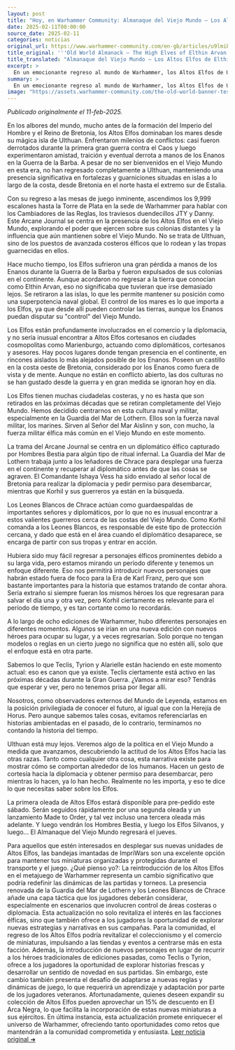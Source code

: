 ```yaml
---
layout: post
title: "Hoy, en Warhammer Community: Almanaque del Viejo Mundo – Los Altos Elfos de Elthin Arvan - Comunidad Warhammer"
date: 2025-02-11T00:00:00
source_date: 2025-02-11
categories: noticias
original_url: https://www.warhammer-community.com/en-gb/articles/u9lmibri/old-world-almanack-the-high-elves-of-elthin-arvan/
title_original: '''Old World Almanack – The High Elves of Elthin Arvan - Warhammer Community'''
title_translated: "Almanaque del Viejo Mundo – Los Altos Elfos de Elthin Arvan - Comunidad Warhammer"
excerpt: >
  En un emocionante regreso al mundo de Warhammer, los Altos Elfos de Ulthuan, antiguos señores de los mares, están listos para reclamar su lugar en el tablero de juego. Aunque su presencia en el Viejo Mundo es limitada, sus fortalezas costeras y su poderosa armada siguen siendo un testimonio de su influencia. Este nuevo Arcane Journal explora su impacto en las colonias lejanas y su papel en el comercio y la diplomacia. Con un enfoque en la Guardia del Mar de Lothern y una intrigante misión de rescate, los jugadores pueden esperar una narrativa llena de estrategia y aventura mientras los Elfos navegan entre alianzas y rivalidades ancestrales.
summary: >
  En un emocionante regreso al mundo de Warhammer, los Altos Elfos de Ulthuan, antiguos señores de los mares, están listos para reclamar su lugar en el tablero de juego. Aunque su presencia en el Viejo Mundo es limitada, sus fortalezas costeras y su poderosa armada siguen siendo un testimonio de su influencia. Este nuevo Arcane Journal explora su impacto en las colonias lejanas y su papel en el comercio y la diplomacia. Con un enfoque en la Guardia del Mar de Lothern y una intrigante misión de rescate, los jugadores pueden esperar una narrativa llena de estrategia y aventura mientras los Elfos navegan entre alianzas y rivalidades ancestrales.
image: "https://assets.warhammer-community.com/the-old-world-banner-test.jpg"
---
```


*Publicado originalmente el 11-feb-2025.*

En los albores del mundo, mucho antes de la formación del Imperio del Hombre y el Reino de Bretonia, los Altos Elfos dominaban los mares desde su mágica isla de Ulthuan. Enfrentaron milenios de conflictos: casi fueron derrotados durante la primera gran guerra contra el Caos y luego experimentaron amistad, traición y eventual derrota a manos de los Enanos en la Guerra de la Barba. A pesar de no ser bienvenidos en el Viejo Mundo en esta era, no han regresado completamente a Ulthuan, manteniendo una presencia significativa en fortalezas y guarniciones situadas en islas a lo largo de la costa, desde Bretonia en el norte hasta el extremo sur de Estalia.

Con su regreso a las mesas de juego inminente, ascendimos los 9,999 escalones hasta la Torre de Plata en la sede de Warhammer para hablar con los Cambiadores de las Reglas, los traviesos duendecillos JTY y Danny. Este Arcane Journal se centra en la presencia de los Altos Elfos en el Viejo Mundo, explorando el poder que ejercen sobre sus colonias distantes y la influencia que aún mantienen sobre el Viejo Mundo. No se trata de Ulthuan, sino de los puestos de avanzada costeros élficos que lo rodean y las tropas guarnecidas en ellos.

Hace mucho tiempo, los Elfos sufrieron una gran pérdida a manos de los Enanos durante la Guerra de la Barba y fueron expulsados de sus colonias en el continente. Aunque acordaron no regresar a la tierra que conocían como Elthin Arvan, eso no significaba que tuvieran que irse demasiado lejos. Se retiraron a las islas, lo que les permite mantener su posición como una superpotencia naval global. El control de los mares es lo que importa a los Elfos, ya que desde allí pueden controlar las tierras, aunque los Enanos puedan disputar su "control" del Viejo Mundo.

Los Elfos están profundamente involucrados en el comercio y la diplomacia, y no sería inusual encontrar a Altos Elfos cortesanos en ciudades cosmopolitas como Marienburgo, actuando como diplomáticos, cortesanos y asesores. Hay pocos lugares donde tengan presencia en el continente, en rincones aislados lo más alejados posible de los Enanos. Poseen un castillo en la costa oeste de Bretonia, considerado por los Enanos como fuera de vista y de mente. Aunque no están en conflicto abierto, las dos culturas no se han gustado desde la guerra y en gran medida se ignoran hoy en día.

Los Elfos tienen muchas ciudadelas costeras, y no es hasta que son retirados en las próximas décadas que se retiran completamente del Viejo Mundo. Hemos decidido centrarnos en esta cultura naval y militar, especialmente en la Guardia del Mar de Lothern. Ellos son la fuerza naval militar, los marines. Sirven al Señor del Mar Aislinn y son, con mucho, la fuerza militar élfica más común en el Viejo Mundo en este momento.

La trama del Arcane Journal se centra en un diplomático élfico capturado por Hombres Bestia para algún tipo de ritual infernal. La Guardia del Mar de Lothern trabaja junto a los leñadores de Chrace para desplegar una fuerza en el continente y recuperar al diplomático antes de que las cosas se agraven. El Comandante Ishaya Vess ha sido enviado al señor local de Bretonia para realizar la diplomacia y pedir permiso para desembarcar, mientras que Korhil y sus guerreros ya están en la búsqueda.

Los Leones Blancos de Chrace actúan como guardaespaldas de importantes señores y diplomáticos, por lo que no es inusual encontrar a estos valientes guerreros cerca de las costas del Viejo Mundo. Como Korhil comanda a los Leones Blancos, es responsable de este tipo de protección cercana, y dado que está en el área cuando el diplomático desaparece, se encarga de partir con sus tropas y entrar en acción.

Hubiera sido muy fácil regresar a personajes élficos prominentes debido a su larga vida, pero estamos mirando un período diferente y tenemos un enfoque diferente. Eso nos permitirá introducir nuevos personajes que habrán estado fuera de foco para la Era de Karl Franz, pero que son bastante importantes para la historia que estamos tratando de contar ahora. Sería extraño si siempre fueran los mismos héroes los que regresaran para salvar el día una y otra vez, pero Korhil ciertamente es relevante para el período de tiempo, y es tan cortante como lo recordarás.

A lo largo de ocho ediciones de Warhammer, hubo diferentes personajes en diferentes momentos. Algunos se irían en una nueva edición con nuevos héroes para ocupar su lugar, y a veces regresarían. Solo porque no tengan modelos o reglas en un cierto juego no significa que no estén allí, solo que el enfoque está en otra parte.

Sabemos lo que Teclis, Tyrion y Alarielle están haciendo en este momento actual: eso es canon que ya existe. Teclis ciertamente está activo en las próximas décadas durante la Gran Guerra. ¿Vamos a mirar eso? Tendrás que esperar y ver, pero no tenemos prisa por llegar allí.

Nosotros, como observadores externos del Mundo de Leyenda, estamos en la posición privilegiada de conocer el futuro, al igual que con la Herejía de Horus. Pero aunque sabemos tales cosas, evitamos referenciarlas en historias ambientadas en el pasado, de lo contrario, terminamos no contando la historia del tiempo.

Ulthuan está muy lejos. Veremos algo de la política en el Viejo Mundo a medida que avanzamos, descubriendo la actitud de los Altos Elfos hacia las otras razas. Tanto como cualquier otra cosa, esta narrativa existe para mostrar cómo se comportan alrededor de los humanos. Hacen un gesto de cortesía hacia la diplomacia y obtener permiso para desembarcar, pero mientras lo hacen, ya lo han hecho. Realmente no les importa, y eso te dice lo que necesitas saber sobre los Elfos.

La primera oleada de Altos Elfos estará disponible para pre-pedido este sábado. Serán seguidos rápidamente por una segunda oleada y un lanzamiento Made to Order, y tal vez incluso una tercera oleada más adelante. Y luego vendrán los Hombres Bestia, y luego los Elfos Silvanos, y luego... El Almanaque del Viejo Mundo regresará el jueves.

Para aquellos que estén interesados en desplegar sus nuevas unidades de Altos Elfos, las bandejas imantadas de ImpriWars son una excelente opción para mantener tus miniaturas organizadas y protegidas durante el transporte y el juego.
¿Qué pienso yo?: La reintroducción de los Altos Elfos en el metajuego de Warhammer representa un cambio significativo que podría redefinir las dinámicas de las partidas y torneos. La presencia renovada de la Guardia del Mar de Lothern y los Leones Blancos de Chrace añade una capa táctica que los jugadores deberán considerar, especialmente en escenarios que involucren control de áreas costeras o diplomacia. Esta actualización no solo revitaliza el interés en las facciones élficas, sino que también ofrece a los jugadores la oportunidad de explorar nuevas estrategias y narrativas en sus campañas. Para la comunidad, el regreso de los Altos Elfos podría revitalizar el coleccionismo y el comercio de miniaturas, impulsando a las tiendas y eventos a centrarse más en esta facción. Además, la introducción de nuevos personajes en lugar de recurrir a los héroes tradicionales de ediciones pasadas, como Teclis o Tyrion, ofrece a los jugadores la oportunidad de explorar historias frescas y desarrollar un sentido de novedad en sus partidas. Sin embargo, este cambio también presenta el desafío de adaptarse a nuevas reglas y dinámicas de juego, lo que requerirá un aprendizaje y adaptación por parte de los jugadores veteranos. Afortunadamente, quienes deseen expandir su colección de Altos Elfos pueden aprovechar un 15% de descuento en El Arca Negra, lo que facilita la incorporación de estas nuevas miniaturas a sus ejércitos. En última instancia, esta actualización promete enriquecer el universo de Warhammer, ofreciendo tanto oportunidades como retos que mantendrán a la comunidad comprometida y entusiasta.
[Leer noticia original ➜](https://www.warhammer-community.com/en-gb/articles/u9lmibri/old-world-almanack-the-high-elves-of-elthin-arvan/)
